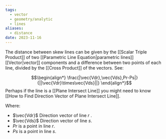 ```yaml
---
tags:
  - vector
  - geometry/analytic
  - lines
aliases:
  - distance
date: 2023-11-16
---
```

The distance between skew lines can be given by the [[Scalar Triple Product]] of two [[Parametric Line Equation|parametric lines]] [[Vector|vector]] components and a difference between two points of each line, divided by the [[Cross Product]] of the vectors. See:

$$\begin{align*}
\frac{|\vec{Vdr},\vec{Vds},Pr-Ps|}{||\vec{Vdr}\times\vec{Vds}||}
\end{align*}$$
Perhaps if the line is a [[Plane Intersect Line]] you might need to know [[How to Find Direction Vector of Plane Intersect Line]].

Where:
- $\vec{Vdr}$ Direction vector of line $r$ .
- $\vec{Vds}$ Direction vector of line $s$.
- $Pr$ is a point in line $r$.
- $Ps$ is a point in line $s$.